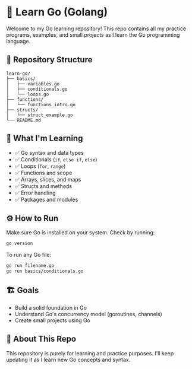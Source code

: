 # 🐹 Learn Go (Golang)

Welcome to my Go learning repository! This repo contains all my practice programs, examples, and small projects as I learn the Go programming language.

## 📂 Repository Structure

```
learn-go/
├── basics/
│   ├── variables.go
│   ├── conditionals.go
│   └── loops.go
├── functions/
│   └── functions_intro.go
├── structs/
│   └── struct_example.go
└── README.md
```

## 🧠 What I'm Learning

- ✅ Go syntax and data types
- ✅ Conditionals (`if`, `else if`, `else`)
- ✅ Loops (`for`, `range`)
- ✅ Functions and scope
- ✅ Arrays, slices, and maps
- ✅ Structs and methods
- ✅ Error handling
- ✅ Packages and modules

## ⚙️ How to Run

Make sure Go is installed on your system. Check by running:

```bash
go version
```

To run any Go file:

```bash
go run filename.go
go run basics/conditionals.go
```

## 🏗️ Goals

- Build a solid foundation in Go
- Understand Go's concurrency model (goroutines, channels)
- Create small projects using Go

## 🌟 About This Repo

This repository is purely for learning and practice purposes. I'll keep updating it as I learn new Go concepts and syntax.
